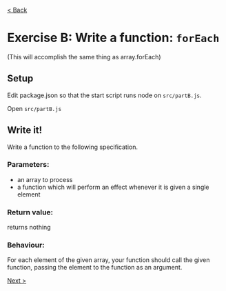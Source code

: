 [< Back](./README.md)

# Exercise B: Write a function: `forEach`

(This will accomplish the same thing as array.forEach)

## Setup

Edit package.json so that the start script runs node on `src/partB.js`.

Open `src/partB.js`

## Write it!

Write a function to the following specification.

### Parameters:

- an array to process
- a function which will perform an effect whenever it is given a single element

### Return value:

returns nothing

### Behaviour:

For each element of the given array, your function should call the given function, passing the element to the function as an argument.

[Next >](./README-C.md)
